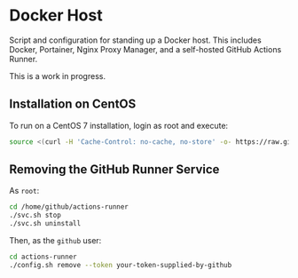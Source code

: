 # Docker Host

Script and configuration for standing up a Docker host. This includes Docker, Portainer, Nginx Proxy Manager,
and a self-hosted GitHub Actions Runner.

This is a work in progress.

## Installation on CentOS

To run on a CentOS 7 installation, login as root and execute:

```sh
source <(curl -H 'Cache-Control: no-cache, no-store' -o- https://raw.githubusercontent.com/uicpharm/docker-host/main/centos-7/setup.sh)
```

## Removing the GitHub Runner Service

As `root`:

```sh
cd /home/github/actions-runner
./svc.sh stop
./svc.sh uninstall
```

Then, as the `github` user:

```sh
cd actions-runner
./config.sh remove --token your-token-supplied-by-github
```
